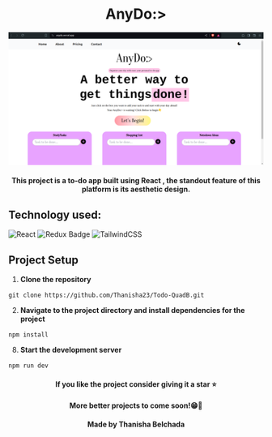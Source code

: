 <h1 align="center">AnyDo:></h1>
<p align="center">
  <img src="/public/anydoImage.png" alt="AnyDo">
</p>

<div align="center"><h4>This project is a to-do app built using React , the standout feature of this platform is its aesthetic design.</h3></div>

## Technology used: 
![React](https://img.shields.io/badge/React-20232A?style=for-the-badge&logo=react&logoColor=61DAFB)
![Redux Badge](https://img.shields.io/badge/Redux-764ABC?logo=redux&logoColor=fff&style=for-the-badge)
![TailwindCSS](https://img.shields.io/badge/Tailwind_CSS-38B2AC?style=for-the-badge&logo=tailwind-css&logoColor=white)

## Project Setup

1. **Clone the repository**
```
git clone https://github.com/Thanisha23/Todo-QuadB.git
```

2. **Navigate to the project directory and install dependencies for the project**
 ```
npm install
```
8. **Start the development server**
```
npm run dev
```

<div align="center"><h4>If you like the project consider giving it a star ⭐</h4></div>
<div align="center"><h4>More better projects to come soon!😁👀</h4></div>
<div align="center"><h4>Made by Thanisha Belchada</h4></div>
